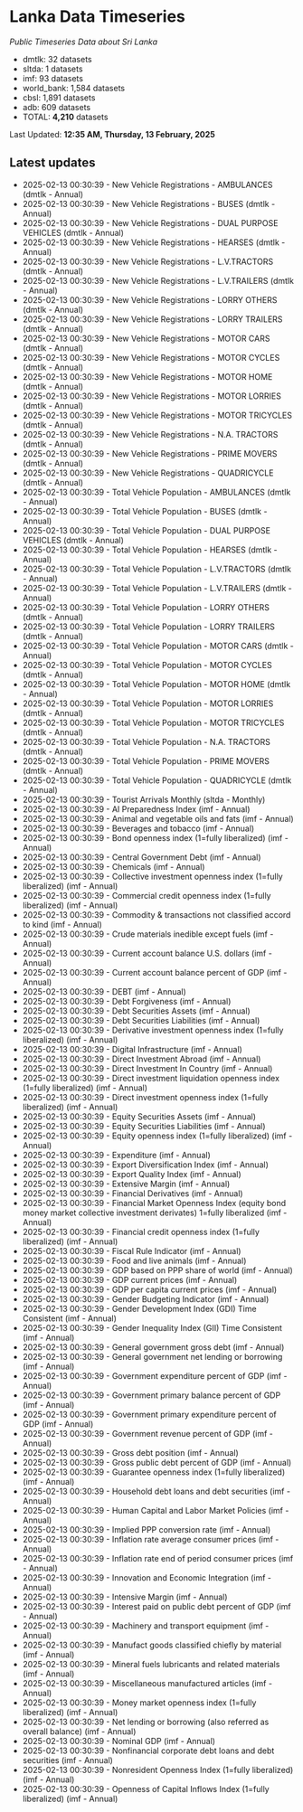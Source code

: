 # Lanka Data Timeseries
*Public Timeseries Data about Sri Lanka*

* dmtlk: 32 datasets
* sltda: 1 datasets
* imf: 93 datasets
* world_bank: 1,584 datasets
* cbsl: 1,891 datasets
* adb: 609 datasets
* TOTAL: **4,210** datasets

Last Updated: **12:35 AM, Thursday, 13 February, 2025**

## Latest updates

* 2025-02-13 00:30:39 - New Vehicle Registrations - AMBULANCES (dmtlk - Annual)
* 2025-02-13 00:30:39 - New Vehicle Registrations - BUSES (dmtlk - Annual)
* 2025-02-13 00:30:39 - New Vehicle Registrations - DUAL PURPOSE VEHICLES (dmtlk - Annual)
* 2025-02-13 00:30:39 - New Vehicle Registrations - HEARSES (dmtlk - Annual)
* 2025-02-13 00:30:39 - New Vehicle Registrations - L.V.TRACTORS (dmtlk - Annual)
* 2025-02-13 00:30:39 - New Vehicle Registrations - L.V.TRAILERS (dmtlk - Annual)
* 2025-02-13 00:30:39 - New Vehicle Registrations - LORRY OTHERS (dmtlk - Annual)
* 2025-02-13 00:30:39 - New Vehicle Registrations - LORRY TRAILERS (dmtlk - Annual)
* 2025-02-13 00:30:39 - New Vehicle Registrations - MOTOR CARS (dmtlk - Annual)
* 2025-02-13 00:30:39 - New Vehicle Registrations - MOTOR CYCLES (dmtlk - Annual)
* 2025-02-13 00:30:39 - New Vehicle Registrations - MOTOR HOME (dmtlk - Annual)
* 2025-02-13 00:30:39 - New Vehicle Registrations - MOTOR LORRIES (dmtlk - Annual)
* 2025-02-13 00:30:39 - New Vehicle Registrations - MOTOR TRICYCLES (dmtlk - Annual)
* 2025-02-13 00:30:39 - New Vehicle Registrations - N.A. TRACTORS (dmtlk - Annual)
* 2025-02-13 00:30:39 - New Vehicle Registrations - PRIME MOVERS (dmtlk - Annual)
* 2025-02-13 00:30:39 - New Vehicle Registrations - QUADRICYCLE (dmtlk - Annual)
* 2025-02-13 00:30:39 - Total Vehicle Population - AMBULANCES (dmtlk - Annual)
* 2025-02-13 00:30:39 - Total Vehicle Population - BUSES (dmtlk - Annual)
* 2025-02-13 00:30:39 - Total Vehicle Population - DUAL PURPOSE VEHICLES (dmtlk - Annual)
* 2025-02-13 00:30:39 - Total Vehicle Population - HEARSES (dmtlk - Annual)
* 2025-02-13 00:30:39 - Total Vehicle Population - L.V.TRACTORS (dmtlk - Annual)
* 2025-02-13 00:30:39 - Total Vehicle Population - L.V.TRAILERS (dmtlk - Annual)
* 2025-02-13 00:30:39 - Total Vehicle Population - LORRY OTHERS (dmtlk - Annual)
* 2025-02-13 00:30:39 - Total Vehicle Population - LORRY TRAILERS (dmtlk - Annual)
* 2025-02-13 00:30:39 - Total Vehicle Population - MOTOR CARS (dmtlk - Annual)
* 2025-02-13 00:30:39 - Total Vehicle Population - MOTOR CYCLES (dmtlk - Annual)
* 2025-02-13 00:30:39 - Total Vehicle Population - MOTOR HOME (dmtlk - Annual)
* 2025-02-13 00:30:39 - Total Vehicle Population - MOTOR LORRIES (dmtlk - Annual)
* 2025-02-13 00:30:39 - Total Vehicle Population - MOTOR TRICYCLES (dmtlk - Annual)
* 2025-02-13 00:30:39 - Total Vehicle Population - N.A. TRACTORS (dmtlk - Annual)
* 2025-02-13 00:30:39 - Total Vehicle Population - PRIME MOVERS (dmtlk - Annual)
* 2025-02-13 00:30:39 - Total Vehicle Population - QUADRICYCLE (dmtlk - Annual)
* 2025-02-13 00:30:39 - Tourist Arrivals Monthly (sltda - Monthly)
* 2025-02-13 00:30:39 - AI Preparedness Index (imf - Annual)
* 2025-02-13 00:30:39 - Animal and vegetable oils and fats (imf - Annual)
* 2025-02-13 00:30:39 - Beverages and tobacco (imf - Annual)
* 2025-02-13 00:30:39 - Bond openness index (1=fully liberalized) (imf - Annual)
* 2025-02-13 00:30:39 - Central Government Debt (imf - Annual)
* 2025-02-13 00:30:39 - Chemicals (imf - Annual)
* 2025-02-13 00:30:39 - Collective investment openness index (1=fully liberalized) (imf - Annual)
* 2025-02-13 00:30:39 - Commercial credit openness index (1=fully liberalized) (imf - Annual)
* 2025-02-13 00:30:39 - Commodity & transactions not classified accord to kind (imf - Annual)
* 2025-02-13 00:30:39 - Crude materials inedible except fuels (imf - Annual)
* 2025-02-13 00:30:39 - Current account balance U.S. dollars (imf - Annual)
* 2025-02-13 00:30:39 - Current account balance percent of GDP (imf - Annual)
* 2025-02-13 00:30:39 - DEBT (imf - Annual)
* 2025-02-13 00:30:39 - Debt Forgiveness (imf - Annual)
* 2025-02-13 00:30:39 - Debt Securities Assets (imf - Annual)
* 2025-02-13 00:30:39 - Debt Securities Liabilities (imf - Annual)
* 2025-02-13 00:30:39 - Derivative investment openness index (1=fully liberalized) (imf - Annual)
* 2025-02-13 00:30:39 - Digital Infrastructure (imf - Annual)
* 2025-02-13 00:30:39 - Direct Investment Abroad (imf - Annual)
* 2025-02-13 00:30:39 - Direct Investment In Country (imf - Annual)
* 2025-02-13 00:30:39 - Direct investment liquidation openness index (1=fully liberalized) (imf - Annual)
* 2025-02-13 00:30:39 - Direct investment openness index (1=fully liberalized) (imf - Annual)
* 2025-02-13 00:30:39 - Equity Securities Assets (imf - Annual)
* 2025-02-13 00:30:39 - Equity Securities Liabilities (imf - Annual)
* 2025-02-13 00:30:39 - Equity openness index (1=fully liberalized) (imf - Annual)
* 2025-02-13 00:30:39 - Expenditure (imf - Annual)
* 2025-02-13 00:30:39 - Export Diversification Index (imf - Annual)
* 2025-02-13 00:30:39 - Export Quality Index (imf - Annual)
* 2025-02-13 00:30:39 - Extensive Margin (imf - Annual)
* 2025-02-13 00:30:39 - Financial Derivatives (imf - Annual)
* 2025-02-13 00:30:39 - Financial Market Openness Index (equity bond money market collective investment derivates) 1=fully liberalized (imf - Annual)
* 2025-02-13 00:30:39 - Financial credit openness index (1=fully liberalized) (imf - Annual)
* 2025-02-13 00:30:39 - Fiscal Rule Indicator (imf - Annual)
* 2025-02-13 00:30:39 - Food and live animals (imf - Annual)
* 2025-02-13 00:30:39 - GDP based on PPP share of world (imf - Annual)
* 2025-02-13 00:30:39 - GDP current prices (imf - Annual)
* 2025-02-13 00:30:39 - GDP per capita current prices (imf - Annual)
* 2025-02-13 00:30:39 - Gender Budgeting Indicator (imf - Annual)
* 2025-02-13 00:30:39 - Gender Development Index (GDI) Time Consistent (imf - Annual)
* 2025-02-13 00:30:39 - Gender Inequality Index (GII) Time Consistent (imf - Annual)
* 2025-02-13 00:30:39 - General government gross debt (imf - Annual)
* 2025-02-13 00:30:39 - General government net lending or borrowing (imf - Annual)
* 2025-02-13 00:30:39 - Government expenditure percent of GDP (imf - Annual)
* 2025-02-13 00:30:39 - Government primary balance percent of GDP (imf - Annual)
* 2025-02-13 00:30:39 - Government primary expenditure percent of GDP (imf - Annual)
* 2025-02-13 00:30:39 - Government revenue percent of GDP (imf - Annual)
* 2025-02-13 00:30:39 - Gross debt position (imf - Annual)
* 2025-02-13 00:30:39 - Gross public debt percent of GDP (imf - Annual)
* 2025-02-13 00:30:39 - Guarantee openness index (1=fully liberalized) (imf - Annual)
* 2025-02-13 00:30:39 - Household debt loans and debt securities (imf - Annual)
* 2025-02-13 00:30:39 - Human Capital and Labor Market Policies (imf - Annual)
* 2025-02-13 00:30:39 - Implied PPP conversion rate (imf - Annual)
* 2025-02-13 00:30:39 - Inflation rate average consumer prices (imf - Annual)
* 2025-02-13 00:30:39 - Inflation rate end of period consumer prices (imf - Annual)
* 2025-02-13 00:30:39 - Innovation and Economic Integration (imf - Annual)
* 2025-02-13 00:30:39 - Intensive Margin (imf - Annual)
* 2025-02-13 00:30:39 - Interest paid on public debt percent of GDP (imf - Annual)
* 2025-02-13 00:30:39 - Machinery and transport equipment (imf - Annual)
* 2025-02-13 00:30:39 - Manufact goods classified chiefly by material (imf - Annual)
* 2025-02-13 00:30:39 - Mineral fuels lubricants and related materials (imf - Annual)
* 2025-02-13 00:30:39 - Miscellaneous manufactured articles (imf - Annual)
* 2025-02-13 00:30:39 - Money market openness index (1=fully liberalized) (imf - Annual)
* 2025-02-13 00:30:39 - Net lending or borrowing (also referred as overall balance) (imf - Annual)
* 2025-02-13 00:30:39 - Nominal GDP (imf - Annual)
* 2025-02-13 00:30:39 - Nonfinancial corporate debt loans and debt securities (imf - Annual)
* 2025-02-13 00:30:39 - Nonresident Openness Index (1=fully liberalized) (imf - Annual)
* 2025-02-13 00:30:39 - Openness of Capital Inflows Index (1=fully liberalized) (imf - Annual)
